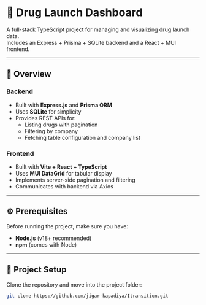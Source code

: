 # 💊 Drug Launch Dashboard

A full-stack TypeScript project for managing and visualizing drug launch data.  
Includes an Express + Prisma + SQLite backend and a React + MUI frontend.

---

## 🧠 Overview

### **Backend**
- Built with **Express.js** and **Prisma ORM**
- Uses **SQLite** for simplicity
- Provides REST APIs for:
  - Listing drugs with pagination
  - Filtering by company
  - Fetching table configuration and company list

### **Frontend**
- Built with **Vite + React + TypeScript**
- Uses **MUI DataGrid** for tabular display
- Implements server-side pagination and filtering
- Communicates with backend via Axios

---

## ⚙️ Prerequisites

Before running the project, make sure you have:

- **Node.js** (v18+ recommended)
- **npm** (comes with Node)

---

## 🚀 Project Setup

Clone the repository and move into the project folder:

```bash
git clone https://github.com/jigar-kapadiya/Itransition.git
